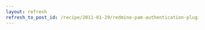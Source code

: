 ```yaml
---
layout: refresh
refresh_to_post_id: /recipe/2011-01-29/redmine-pam-authentication-plugin.html
---
```

